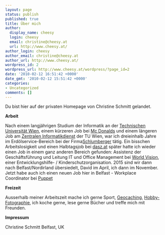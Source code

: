 ```yaml
---
layout: page
status: publish
published: true
title: Über mich
author:
  display_name: cheesy
  login: cheesy
  email: christine@cheesy.at
  url: http://www.cheesy.at/
author_login: cheesy
author_email: christine@cheesy.at
author_url: http://www.cheesy.at/
wordpress_id: 2
wordpress_url: http://www.cheesy.at/wordpress/?page_id=2
date: '2010-02-12 16:51:42 +0000'
date_gmt: '2010-02-12 15:51:42 +0000'
categories:
- Uncategorized
comments: []
---
```

Du bist hier auf der privaten Homepage von Christine Schmitt gelandet.

**Arbeit**

Nach einem langjährigen Studium der Informatik an der [Technischen Universität Wien](http://www.tuwien.ac.at), einem kürzeren Job bei [Mc Donalds](http://www.mcdonalds.at) und einem längeren Job am [Zentralen Informatikdienst](http://www.zid.tuwien.ac.at) der TU Wien, war ich dreieinhalb Jahre im Erdölservice-Bereich bei der Firma[Schlumberger](http://www.slb.com) tätig. Ein bisschen Arbeitslosigkeit und einen Halbtagsjob bei [dasz.at](http://dasz.at/) später hatte ich wieder einen Job in einem ganz anderen Bereich gefunden: Assistenz der Geschäftsführung und Leitung IT und Office Management bei [World Vision](http://www.worldvision.at/), einer Entwicklungshilfe- / Kinderschutzorganisation. 2015 sind wir dann nach Belfast/Nordirland übersiedelt, David im April, ich dann im November. Jetzt habe auch ich einen neuen Job hier in Belfast - Workplace Coordinator bei [Puppet](http://www.puppet.com)

**Freizeit**

Ausserhalb meiner Arbeitszeit mache ich gerne Sport, [Geocaching](http://www.geocaching.com), [Hobby-Fotographie](http://www.flickr.com/photos/cheesy42), ich koche gerne, lese gerne Bücher und treffe mich mit Freunden.

**Impressum**

Christine Schmitt
Belfast, UK
